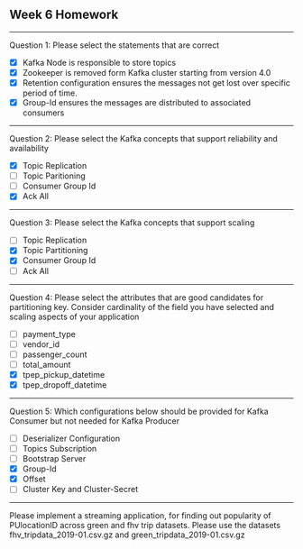 ## Week 6 Homework 

---

Question  1:  Please select the statements that are correct 

- [x] Kafka Node is responsible to store topics
- [x] Zookeeper is removed form Kafka cluster starting from version 4.0
- [x] Retention configuration ensures the messages not get lost over specific period of time.
- [x] Group-Id ensures the messages are distributed to associated consumers

---

Question 2: Please select the Kafka concepts that support reliability and availability

- [x] Topic Replication
- [ ] Topic Paritioning
- [ ] Consumer Group Id
- [x] Ack All

---

Question 3: Please select the Kafka concepts that support scaling

- [ ] Topic Replication
- [x] Topic Partitioning
- [x] Consumer Group Id
- [ ] Ack All

---

Question 4: Please select the attributes that are good candidates for partitioning key. Consider cardinality of the field you have selected and scaling aspects of your application

- [ ] payment_type
- [ ] vendor_id
- [ ] passenger_count
- [ ] total_amount
- [x] tpep_pickup_datetime
- [x] tpep_dropoff_datetime

---

Question 5:  Which configurations below should be provided for Kafka Consumer but not needed for Kafka Producer

- [ ] Deserializer Configuration
- [ ] Topics Subscription
- [ ] Bootstrap Server
- [x] Group-Id
- [x] Offset
- [ ] Cluster Key and Cluster-Secret

---

Please implement a streaming application, for finding out popularity of PUlocationID across green and fhv trip datasets.
Please use the datasets fhv_tripdata_2019-01.csv.gz
and green_tripdata_2019-01.csv.gz